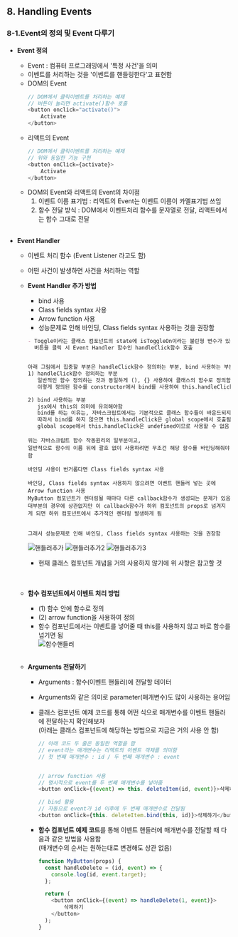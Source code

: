 ## 8. Handling Events 
### 8-1.Event의 정의 및 Event 다루기   

- **Event 정의**   
  * Event : 컴퓨터 프로그래밍에서 '특정 사건'을 의미   
  * 이벤트를 처리하는 것을 '이벤트를 핸들링한다'고 표현함   
  * DOM의 Event   
    ``` javascript
    // DOM에서 클릭이벤트를 처리하는 예제
    // 버튼이 눌리면 activate()함수 호출
    <button onclick="activate()">
        Activate
    </button>
    ```
  * 리액트의 Event   
    ``` javascript
    // DOM에서 클릭이벤트를 처리하는 예제
    // 위와 동일한 기능 구현
    <button onClick={activate}>
        Activate
    </button>
    ```
  * DOM의 Event와 리액트의 Event의 차이점   
    1. 이벤트 이름 표기법 : 리액트의 Event는 이벤트 이름이 카멜표기법 쓰임   
    2. 함수 전달 방식 : DOM에서 이벤트처리 함수를 문자열로 전달, 리액트에서는 함수 그대로 전달   
    <br>

- **Event Handler**   
    * 이벤트 처리 함수 (Event Listener 라고도 함)   
    * 어떤 사건이 발생하면 사건을 처리하는 역할   
    * **Event Handler 추가 방법**   
      - bind 사용   
      - Class fields syntax 사용   
      - Arrow function 사용   
      - 성능문제로 인해 바인딩, Class fields syntax 사용하는 것을 권장함
      ``` markdown
      - Toggle이라는 클래스 컴포넌트의 state에 isToggleOn이라는 불린형 변수가 있음
        버튼을 클릭 시 Event Handler 함수인 handleClick함수 호출


      아래 그림에서 집중할 부분은 handleClick함수 정의하는 부분, bind 사용하는 부분
      1) handleClick함수 정의하는 부분
         일반적인 함수 정의하는 것과 동일하게 (), {} 사용하여 클래스의 함수로 정의함
         이렇게 정의된 함수를 constructor에서 bind를 사용하여 this.handleClick에 대입해줌

      2) bind 사용하는 부분
         jsx에서 this의 의미에 유의해야함
         bind를 하는 이유는, 자바스크립트에서는 기본적으로 클래스 함수들이 바운드되지 않기 때문
         따라서 bind를 하지 않으면 this.handleClick은 global scope에서 호출됨
         global scope에서 this.handleClick은 undefined이므로 사용할 수 없음
      ```
      ```
      위는 자바스크립트 함수 작동원리의 일부분이고,
      일반적으로 함수의 이름 뒤에 괄호 없이 사용하려면 무조건 해당 함수를 바인딩해줘야함
      
      바인딩 사용이 번거롭다면 Class fields syntax 사용
      
      바인딩, Class fields syntax 사용하지 않으려면 이벤트 핸들러 넣는 곳에 Arrow function 사용
      MyButton 컴포넌트가 렌더링될 때마다 다른 callback함수가 생성되는 문제가 있음
      대부분의 경우에 상관없지만 이 callback함수가 하위 컴포넌트의 props로 넘겨지게 되면 하위 컴포넌트에서 추가적인 렌더링 발생하게 됨
      
      
      그래서 성능문제로 인해 바인딩, Class fields syntax 사용하는 것을 권장함
      ```
      ![핸들러추가](https://user-images.githubusercontent.com/114986832/215042395-346f22cc-37e6-449a-a083-3c4fff5fcc78.png)
      ![핸들러추가2](https://user-images.githubusercontent.com/114986832/215042754-6b2659e7-f0f7-4bba-9b39-d6238cbce9c1.png)
      ![핸들러추가3](https://user-images.githubusercontent.com/114986832/215043354-3fdd40e4-1920-4fe5-bd5e-e8e6f901f3f4.png)
       <br>

      - 현재 클래스 컴포넌트 개념을 거의 사용하지 않기에 위 사항은 참고할 것   
      <br> <br>

    * **함수 컴포넌트에서 이벤트 처리 방법**   
      * (1) 함수 안에 함수로 정의   
      * (2) arrow function을 사용하여 정의   
      - 함수 컴포넌트에서는 이벤트를 넣어줄 때 this를 사용하지 않고 바로 함수를 넘기면 됨   
        ![함수핸들러](https://user-images.githubusercontent.com/114986832/215056091-6c3a58d5-b36c-4dfa-b156-353679a5bb02.png)
        <br><br>

    * **Arguments 전달하기**   
      - Arguments : 함수(이벤트 핸들러)에 전달할 데이터   
      - Arguments와 같은 의미로 parameter(매개변수)도 많이 사용하는 용어임   
      - 클래스 컴포넌트 예제 코드를 통해 어떤 식으로 매개변수를 이벤트 핸들러에 전달하는지 확인해보자   
        (아래는 클래스 컴포넌트에 해당하는 방법으로 지금은 거의 사용 안 함)   
        ``` javascript
        // 아래 코드 두 줄은 동일한 역할을 함
        // event라는 매개변수는 리액트의 이벤트 객체를 의미함
        // 첫 번째 매개변수 : id / 두 번째 매개변수 : event


        // arrow function 사용
        // 명시적으로 event를 두 번째 매개변수를 넣어줌
        <button onClick={(event) => this. deleteItem(id, event)}>삭제하기</button>

        // bind 활용
        // 자동으로 event가 id 이후에 두 번째 매개변수로 전달됨
        <button onClick={this. deleteItem.bind(this, id)}>삭제하기</button>
        ```
      
      - **함수 컴포넌트 예제 코드**를 통해 이벤트 핸들러에 매개변수를 전달할 때 다음과 같은 방법을 사용함    
        (매개변수의 순서는 원하는대로 변경해도 상관 없음)
        ``` javascript
        function MyButton(props) {
          const handleDelete = (id, event) => {
            console.log(id, event.target);
          };

          return (
            <button onClick={(event) => handleDelete(1, event)}>
                삭제하기
            </button>
          );
        }
        ```
